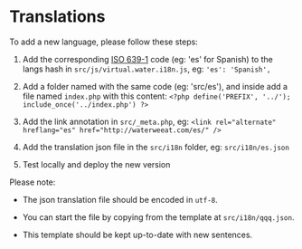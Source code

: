 # Translations

To add a new language, please follow these steps:

1. Add the corresponding [ISO 639-1](https://en.wikipedia.org/wiki/ISO_639-1) code (eg: 'es' for Spanish) to the langs hash in `src/js/virtual.water.i18n.js`, eg: `'es': 'Spanish',`

2. Add a folder named with the same code (eg: 'src/es'), and inside add a file named `index.php` with this content: `<?php define('PREFIX', '../'); include_once('../index.php') ?>`

3. Add the link annotation in `src/_meta.php`, eg: `<link rel="alternate" hreflang="es" href="http://waterweeat.com/es/" />`

4. Add the translation json file in the `src/i18n` folder, eg: `src/i18n/es.json`

5. Test locally and deploy the new version

Please note:

- The json translation file should be encoded in `utf-8`.

- You can start the file by copying from the template at `src/i18n/qqq.json`.

- This template should be kept up-to-date with new sentences.
